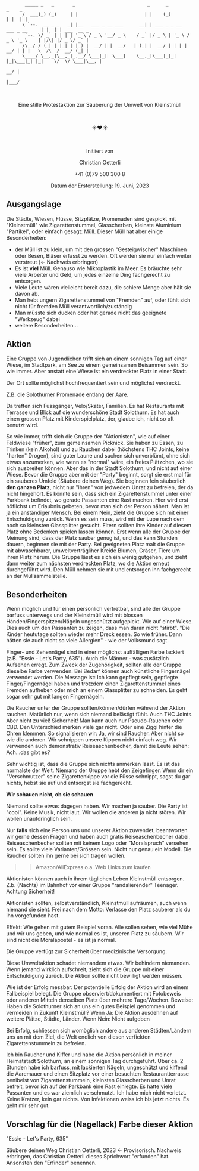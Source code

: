 
```
       _____ _   _       _                           _      _                      _    _            
      /  ___(_) (_)     | |                         | |    (_)                    | |  | |           
      \ `--.  __ _ _   _| |__   ___ _ __ ___      __| | ___ _ _ __   ___ _ __     | |  | | ___  __ _ 
       `--. \/ _` | | | | '_ \ / _ \ '__/ _ \    / _` |/ _ \ | '_ \ / _ \ '_ \    | |/\| |/ _ \/ _` |
      /\__/ / (_| | |_| | |_) |  __/ | |  __/   | (_| |  __/ | | | |  __/ | | |   \  /\  /  __/ (_| |
      \____/ \__,_|\__,_|_.__/ \___|_|  \___|    \__,_|\___|_|_| |_|\___|_| |_|    \/  \/ \___|\__, |
                                                                                                __/ |
                                                                                                |___/ 
```

<p>&nbsp;</p>
<p style="text-align: center;">Eine stille Protestaktion zur Säuberung der Umwelt von Kleinstmüll</p>
<p>&nbsp;</p>
<p style="text-align: center;">☀️❤️☀️</p>
<p>&nbsp;</p>
<p style="text-align: center;">Initiiert von</p>
<p style="text-align: center;">Christian Oetterli</p>
<p style="text-align: center;">+41 (0)79 500 300 8</p>
<p style="text-align: center;">Datum der Ersterstellung: 19. Juni, 2023</p>

## Ausgangslage

Die Städte, Wiesen, Flüsse, Sitzplätze, Promenaden sind gespickt mit "Kleinstmüll" wie Zigarettenstummel, Glasscherben, kleinste Aluminium "Partikel", oder einfach gesagt: Müll.
Dieser Müll hat aber einige Besonderheiten:

- der Müll ist zu klein, um mit den grossen "Gesteigwischer" Maschinen oder Besen, Bläser erfasst zu werden. Oft werden sie nur einfach weiter verstreut (<- Nachweis erbringen)
- Es ist **viel** Müll. Genauso wie Mikroplastik im Meer. Es bräuchte sehr viele Arbeiter und Geld, um jedes einzelne Ding fachgerecht zu entsorgen.
- Viele Leute wären vielleicht bereit dazu, die schiere Menge aber hält sie davon ab.
- Man hebt ungern Zigarettenstummel von "Fremden" auf, oder fühlt sich nicht für fremden Müll verantwortlich/zuständig
- Man müsste sich ducken oder hat gerade nicht das geeignete "Werkzeug" dabei
- weitere Besonderheiten...

## Aktion
Eine Gruppe von Jugendlichen trifft sich an einem sonnigen Tag auf einer Wiese, im Stadtpark, am See zu einem gemeinsamen Beisammen sein. So wie immer.
Aber anstatt eine Wiese ist ein verdreckter Platz in einer Stadt.

Der Ort sollte möglichst hochfrequentiert sein und möglichst verdreckt.

Z.B. die Solothurner Promenade entlang der Aare.

Da treffen sich Fussgänger, Velo/Skater, Familien. Es hat Restaurants mit Terrasse und Blick auf die wunderschöne Stadt Solothurn.
Es hat auch einen grossen Platz mit Kinderspielplatz, der, glaube ich, nicht so oft benutzt wird.

So wie immer, trifft sich die Gruppe der "Aktionisten", wie auf einer Feldwiese "früher", zum gemeinsamen Picknick.
Sie haben zu Essen, zu Trinken (kein Alkohol) und zu Rauchen dabei (höchstens THC Joints, keine "harten" Drogen), sind guter Laune und suchen sich unverblümt, ohne sich etwas anzumerken, wie wenn es "normal" wäre, ein freies Plätzchen, wo sie sich ausbreiten können.
Aber das in der Stadt Solothurn, und nicht auf einer Wiese.
Bevor die Gruppe aber mit der "Party" beginnt, sorgt sie erst mal für ein sauberes Umfeld (Säubere deinen Weg).
Sie beginnen fein säuberlich **den ganzen Platz**, nicht nur "ihren" von jedwedem Unrat zu befreien, der da nicht hingehört.
Es könnte sein, dass sich ein Zigarettenstummel unter einer Parkbank befindet, wo gerade Passanten eine Rast machen. Hier wird erst höflichst um Erlaubnis gebeten, bevor man sich der Person nähert. Man ist ja ein anständiger Mensch. Bei einem Nein, zieht die Gruppe sich mit einer Entschuldigung zurück.
Wenn es sein muss, wird mit der Lupe nach dem noch so kleinsten Glassplitter gesucht.
Eltern sollten ihre Kinder auf diesem Platz ohne Bedenken spielen lassen können.
Erst wenn alle der Gruppe der Meinung sind, dass der Platz sauber genug ist, und das kann Stunden dauern, beginnen sie mit der Party.
Bei geeigneten Platz malt die Gruppe mit abwaschbarer, umweltverträgliher Kreide Blumen, Gräser, Tiere um ihren Platz herum.
Die Gruppe lässt es sich ein wenig gutgehen, und zieht dann weiter zum nächsten verdreckten Platz, wo die Aktion erneut durchgeführt wird.
Den Müll nehmen sie mit und entsorgen ihn fachgerecht an der Müllsammelstelle.

## Besonderheiten

Wenn möglich und für einen persönlich vertretbar, sind alle der Gruppe barfuss unterwegs und der Kleinstmüll wird mit blossen Händen/Fingerspitzen/Nägeln ungeschützt aufgepickt. Wie auf einer Wiese. Dies auch um den Passanten zu zeigen, dass man daran nicht "stirbt". "Die Kinder heututage sollten wieder mehr Dreck essen. So wie früher. Dann hätten sie auch nicht so viele Allergien" - wie der Volksmund sagt.

Finger- und Zehennägel sind in einer möglichst auffälligen Farbe lackiert (z.B. "Essie - Let's Party, 635"). Auch die Männer - was zusätzlich Aufsehen erregt.
Zum Zweck der Zugehörigkeit, sollten alle der Gruppe dieselbe Farbe verwenden.
Bei Bedarf können auch künstliche Fingernägel verwendet werden. Die Message ist: Ich kann gepflegt sein, gepflegte Finger/Fingernägel haben und trotzdem einen Zigarettenstummel eines Fremden aufheben oder mich an einem Glassplitter zu schneiden.
Es geht sogar sehr gut mit langen Fingernägeln.

Die Raucher unter der Gruppe sollten/können/dürfen während der Aktion rauchen. Matürlich nur, wenn sich niemand belästigt fühlt. Auch THC Joints. Aber nicht zu viel! Sicherheit!
Man kann auch nur Pseudo-Rauchen oder CBD. Den Unterschied merken viele gar nicht. Oder eine Ziggi hinter die Ohren klemmen.
So signalisieren wir: Ja, wir sind Raucher. Aber nicht so wie die anderen. Wir schnippen unsere Kippen nicht einfach weg.
Wir verwenden auch demonstrativ Reiseaschenbecher, damit die Leute sehen: Ach...das gibt es?

Sehr wichtig ist, dass die Gruppe sich nichts anmerken lässt. Es ist das normalste der Welt. Niemand der Gruppe hebt den Zeigefinger.
Wenn dir ein "Verschmutzer" seine Zigarettenkippe vor die Füsse schnippt, sagst du gar nichts, hebst sie auf und entsorgst sie fachgerecht.

**Wir schauen nicht, ob sie schauen**

Niemand sollte etwas dagegen haben. Wir machen ja sauber. Die Party ist "cool". Keine Musik, nicht laut. Wir wollen die anderen ja nicht stören. Wir wollen unaufdringlich sein.

Nur **falls** sich eine Person uns und unserer Aktion zuwendet, beantworten wir gerne dessen Fragen und haben auch gratis Reiseaschenbecher dabei.
Reiseaschenbecher sollten mit keinem Logo oder "Moralspruch" versehen sein.
Es sollte viele Varianten/Grössen sein. Nicht nur genau ein Modell.
Die Raucher sollten ihn gerne bei sich tragen wollen.
>> Amazon/AliExpress o.a. Web Links zum kaufen

Aktionisten können auch in ihrem täglichen Leben Kleinstmüll entsorgen. Z.b. (Nachts) im Bahnhof vor einer Gruppe "randalierender" Teenager. Achtung Sicherheit!

Aktionisten sollten, selbstverständlich, Kleinstmüll aufräumen, auch wenn niemand sie sieht.
Frei nach dem Motto: Verlasse den Platz sauberer als du ihn vorgefunden hast.

Effekt:
Wie gehen mit gutem Beispiel voran.
Alle sollen sehen, wie viel Mühe und wir uns geben, und wie normal es ist, unseren Platz zu säubern.
Wir sind nicht die Moralapostel - es ist ja normal.

Die Gruppe verfügt zur Sicherheit über medizinische Versorgung.

Diese Umweltaktion schadet niemandem etwas. Wir behindern niemanden. Wenn jemand wirklich aufschreit, zieht sich die Gruppe mit einer Entschuldigung zurück.
Die Aktion sollte nicht bewilligt werden müssen.

Wie ist der Erfolg messbar:
Der potentielle Erfolg der Aktion wird an einem Fallbeispiel belegt.
Die Gruppe observiert/dokumentiert mit Fotobeweis oder anderen Mitteln denselben Platz über mehrere Tage/Wochen.
Beweise: Haben die Solothurner sich an uns ein gutes Beispiel genommen und vermeiden in Zukunft Kleinstmüll?
Wenn Ja: Die Aktion ausdehnen auf weitere Plätze, Städte, Länder.
Wenn Nein: Nicht aufgeben

Bei Erfolg, schliessen sich womöglich andere aus anderen Städten/Ländern uns an mit dem Ziel, die Welt endlich von diesen verfickten Zigarettenstummeln zu befreien.

Ich bin Raucher und Kiffer und habe die Aktion persönlich in meiner Heimatstadt Solothurn, an einem sonnigen Tag durchgeführt.
Über ca. 2 Stunden habe ich barfuss, mit lackierten Nägeln, ungeschützt und kiffend die Aaremauer und einen Sitzplatz vor einer besuchten Restaurantterrasse penibelst von Zigarettenstummeln, kleinsten Glasscherben und Unrat befreit, bevor ich auf der Parkbank eine Rast einlegte.
Es hatte viele Passanten und es war ziemlich verschmutzt.
Ich habe mich nicht verletzt. Keine Kratzer, kein gar nichts. Von Infektionen weiss ich bis jetzt nichts. Es geht mir sehr gut.

## Vorschlag für die (Nagellack) Farbe dieser Aktion
"Essie - Let's Party, 635"

Säubere deinen Weg
  Christian Oetterli, 2023 <- Provisorisch. Nachweis erbringen, das Christian Oetterli dieses Sprichwort "erfunden" hat. Ansonsten den "Erfinder" benennen.
